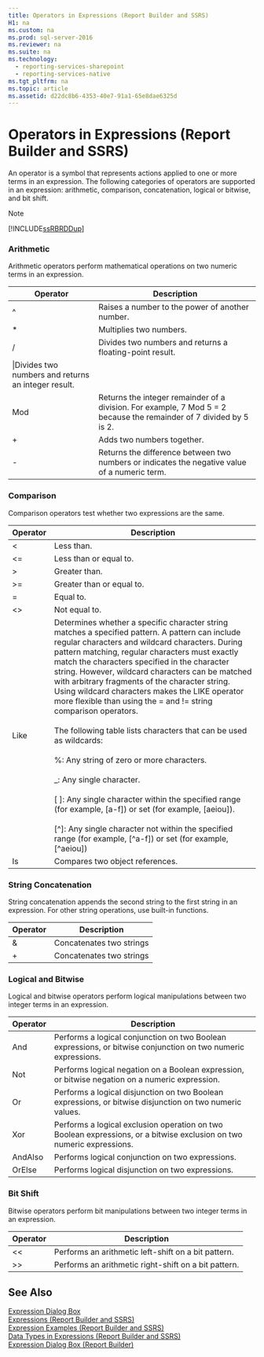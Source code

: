 ```yaml
---
title: Operators in Expressions (Report Builder and SSRS)
H1: na
ms.custom: na
ms.prod: sql-server-2016
ms.reviewer: na
ms.suite: na
ms.technology: 
  - reporting-services-sharepoint
  - reporting-services-native
ms.tgt_pltfrm: na
ms.topic: article
ms.assetid: d22dc8b6-4353-40e7-91a1-65e8dae6325d
---
```

# Operators in Expressions (Report Builder and SSRS)
  An operator is a symbol that represents actions applied to one or more terms in an expression. The following categories of operators are supported in an expression: arithmetic, comparison, concatenation, logical or bitwise, and bit shift.  
  
> [!NOTE]  
>  [!INCLUDE[ssRBRDDup](../../Token/Other/ssRBRDDup_md.md)]  
  
### Arithmetic  
 Arithmetic operators perform mathematical operations on two numeric terms in an expression.  
  
|Operator|Description|  
|--------------|-----------------|  
|^|Raises a number to the power of another number.|  
|\*|Multiplies two numbers.|  
|\/|Divides two numbers and returns a floating\-point result.|  
|\\|Divides two numbers and returns an integer result.|  
|Mod|Returns the integer remainder of a division. For example, 7 Mod 5 \= 2 because the remainder of 7 divided by 5 is 2.|  
|\+|Adds two numbers together.|  
|\-|Returns the difference between two numbers or indicates the negative value of a numeric term.|  
  
### Comparison  
 Comparison operators test whether two expressions are the same.  
  
|Operator|Description|  
|--------------|-----------------|  
|\<|Less than.|  
|\<\=|Less than or equal to.|  
|\>|Greater than.|  
|\>\=|Greater than or equal to.|  
|\=|Equal to.|  
|\<\>|Not equal to.|  
|Like|Determines whether a specific character string matches a specified pattern. A pattern can include regular characters and wildcard characters. During pattern matching, regular characters must exactly match the characters specified in the character string. However, wildcard characters can be matched with arbitrary fragments of the character string. Using wildcard characters makes the LIKE operator more flexible than using the \= and \!\= string comparison operators.<br /><br /> The following table lists characters that can be used as wildcards:<br /><br /> %: Any string of zero or more characters.<br /><br /> \_: Any single character.<br /><br /> \[ \]: Any single character within the specified range \(for example, \[a\-f\]\) or set \(for example, \[aeiou\]\).<br /><br /> \[^\]: Any single character not within the specified range \(for example, \[^a\-f\]\) or set \(for example, \[^aeiou\]\)|  
|Is|Compares two object references.|  
  
### String Concatenation  
 String concatenation appends the second string to the first string in an expression. For other string operations, use built\-in functions.  
  
|Operator|Description|  
|--------------|-----------------|  
|&|Concatenates two strings|  
|\+|Concatenates two strings|  
  
### Logical and Bitwise  
 Logical and bitwise operators perform logical manipulations between two integer terms in an expression.  
  
|Operator|Description|  
|--------------|-----------------|  
|And|Performs a logical conjunction on two Boolean expressions, or bitwise conjunction on two numeric expressions.|  
|Not|Performs logical negation on a Boolean expression, or bitwise negation on a numeric expression.|  
|Or|Performs a logical disjunction on two Boolean expressions, or bitwise disjunction on two numeric values.|  
|Xor|Performs a logical exclusion operation on two Boolean expressions, or a bitwise exclusion on two numeric expressions.|  
|AndAlso|Performs logical conjunction on two expressions.|  
|OrElse|Performs logical disjunction on two expressions.|  
  
### Bit Shift  
 Bitwise operators perform bit manipulations between two integer terms in an expression.  
  
|Operator|Description|  
|--------------|-----------------|  
|\<\<|Performs an arithmetic left\-shift on a bit pattern.|  
|\>\>|Performs an arithmetic right\-shift on a bit pattern.|  
  
## See Also  
 [Expression Dialog Box](../../Topics/TopicNameNotContainA/Expression-Dialog-Box.md)   
 [Expressions &#40;Report Builder and SSRS&#41;](../../Topics/TopicNameNotContainA/Expressions--Report-Builder-and-SSRS-.md)   
 [Expression Examples &#40;Report Builder and SSRS&#41;](../../Topics/TopicNameNotContainA/Expression-Examples--Report-Builder-and-SSRS-.md)   
 [Data Types in Expressions &#40;Report Builder and SSRS&#41;](../../Topics/TopicNameNotContainA/Data-Types-in-Expressions--Report-Builder-and-SSRS-.md)   
 [Expression Dialog Box &#40;Report Builder&#41;](../../Topics/TopicNameNotContainA/Expression-Dialog-Box--Report-Builder-.md)  
  
  